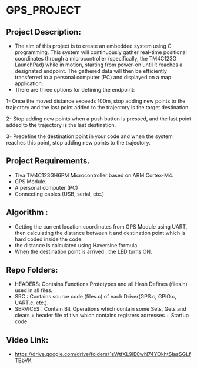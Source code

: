 # GPS_PROJECT

## Project Description:
- The aim of this project is to create an embedded system using C programming. This system will continuously gather real-time positional coordinates through a microcontroller (specifically, the TM4C123G LaunchPad) while in motion, starting from power-on until it reaches a designated endpoint. The gathered data will then be efficiently transferred to a personal computer (PC) and displayed on a map application. 
- There are three options for defining the endpoint:

1- Once the moved distance exceeds 100m, stop adding new points to the trajectory and the last point added to the trajectory is the target destination.

2- Stop adding new points when a push button is pressed, and the last point added to the trajectory is the last destination.

3- Predefine the destination point in your code and when the system reaches this point, stop adding new points to the trajectory.

## Project Requirements.
- Tiva TM4C123GH6PM Microcontroller based on ARM Cortex-M4.
- GPS Module.
- A personal computer (PC)
- Connecting cables (USB, serial, etc.)

## Algorithm :
- Getting the current location coordinates from GPS Module using UART, then calculating the distance between it and destination point which is hard coded inside the code.
- the distance is calculated using Haversine formula.
- When the destination point is arrived , the LED turns ON.

## Repo Folders:
- HEADERS: Contains Functions Prototypes and all Hash Defines (files.h) used in all files.
- SRC : Contains source code (files.c) of each Driver(GPS.c, GPIO.c, UART.c, etc.).
- SERVICES : Contain Bit_Operations which contain some Sets, Gets and clears + header file of tiva which contains registers adrresses + Startup code  

## Video Link:
- https://drive.google.com/drive/folders/1sWtfXL9iE0wN74YOkhtSlasSGLfTBbVK